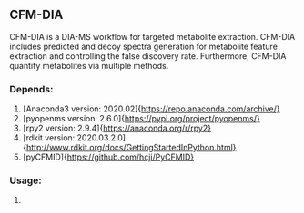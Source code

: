 ## CFM-DIA

CFM-DIA is a DIA-MS workflow for targeted metabolite extraction. CFM-DIA includes predicted and decoy spectra generation for 
metabolite feature extraction and controlling the false discovery rate. Furthermore, CFM-DIA quantify metabolites via multiple methods.


### Depends:

1. [Anaconda3    version: 2020.02]{https://repo.anaconda.com/archive/}    
2. [pyopenms     version: 2.6.0]{https://pypi.org/project/pyopenms/}    
3. [rpy2         version: 2.9.4]{https://anaconda.org/r/rpy2}    
4. [rdkit        version: 2020.03.2.0]{http://www.rdkit.org/docs/GettingStartedInPython.html}    
5. [pyCFMID]{https://github.com/hcji/PyCFMID}


### Usage:

1. 

